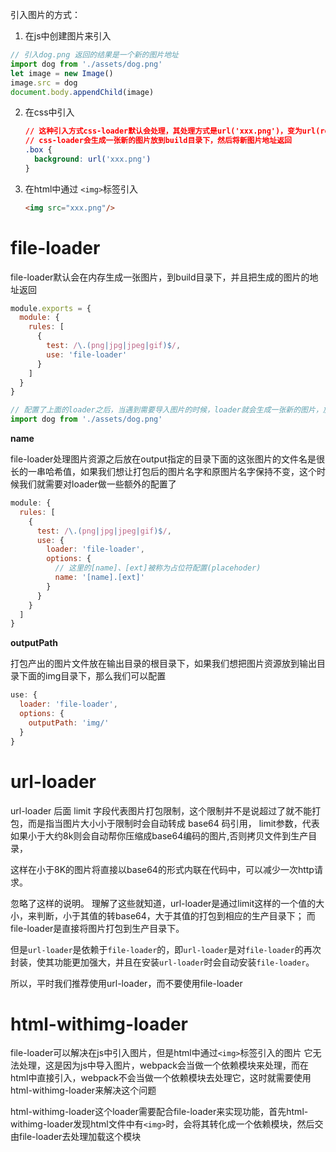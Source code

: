 引入图片的方式：
1. 在js中创建图片来引入
  ```js
  // 引入dog.png 返回的结果是一个新的图片地址
  import dog from './assets/dog.png'
  let image = new Image()
  image.src = dog
  document.body.appendChild(image)
  ```
2. 在css中引入
    ```css
    // 这种引入方式css-loader默认会处理，其处理方式是url('xxx.png')，变为url(require('xxx.png'))
    // css-loader会生成一张新的图片放到build目录下，然后将新图片地址返回
    .box {
      background: url('xxx.png')
    }
    ```
3. 在html中通过 `<img>`标签引入
    ```html
    <img src="xxx.png"/>
    ```


# file-loader
file-loader默认会在内存生成一张图片，到build目录下，并且把生成的图片的地址返回
```js
module.exports = {
  module: {
    rules: [
      {
        test: /\.(png|jpg|jpeg|gif)$/,
        use: 'file-loader'
      }
    ]
  }
}
```
```js
// 配置了上面的loader之后，当遇到需要导入图片的时候，loader就会生成一张新的图片，放到build目录下，然后将新图片的地址返回。这里的dog代表的就是新图片的地址
import dog from './assets/dog.png'
```
**name**

file-loader处理图片资源之后放在output指定的目录下面的这张图片的文件名是很长的一串哈希值，如果我们想让打包后的图片名字和原图片名字保持不变，这个时候我们就需要对loader做一些额外的配置了
```js
module: {
  rules: [
    {
      test: /\.(png|jpg|jpeg|gif)$/,
      use: {
        loader: 'file-loader',
        options: {
          // 这里的[name]、[ext]被称为占位符配置(placehoder)
          name: '[name].[ext]'
        }
      } 
    }
  ]
}
```

**outputPath**

打包产出的图片文件放在输出目录的根目录下，如果我们想把图片资源放到输出目录下面的img目录下，那么我们可以配置
```js
use: {
  loader: 'file-loader',
  options: {
    outputPath: 'img/'
  }
}
```
# url-loader
url-loader 后面 limit 字段代表图片打包限制，这个限制并不是说超过了就不能打包，而是指当图片大小小于限制时会自动转成 base64 码引用，
limit参数，代表如果小于大约8k则会自动帮你压缩成base64编码的图片,否则拷贝文件到生产目录，

这样在小于8K的图片将直接以base64的形式内联在代码中，可以减少一次http请求。

忽略了这样的说明。
理解了这些就知道，url-loader是通过limit这样的一个值的大小，来判断，小于其值的转base64，大于其值的打包到相应的生产目录下；
而file-loader是直接将图片打包到生产目录下。

但是`url-loader`是依赖于`file-loader`的，即`url-loader`是对`file-loader`的再次封装，使其功能更加强大，并且在安装`url-loader`时会自动安装`file-loader`。

所以，平时我们推荐使用url-loader，而不要使用file-loader
# html-withimg-loader
file-loader可以解决在js中引入图片，但是html中通过`<img>`标签引入的图片  它无法处理，这是因为js中导入图片，webpack会当做一个依赖模块来处理，而在html中直接引入，webpack不会当做一个依赖模块去处理它，这时就需要使用html-withimg-loader来解决这个问题


html-withimg-loader这个loader需要配合file-loader来实现功能，首先html-withimg-loader发现html文件中有`<img>`时，会将其转化成一个依赖模块，然后交由file-loader去处理加载这个模块